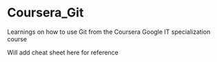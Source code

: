 # Coursera_Git
Learnings on how to use Git from the Coursera Google IT specialization course

Will add cheat sheet here for reference
